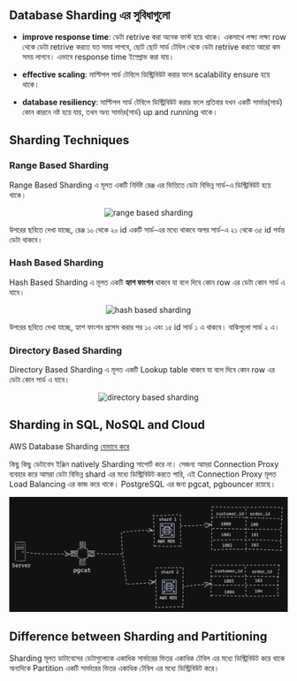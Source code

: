 ## Database Sharding এর সুবিধাগুলো

- **improve response time**: ডেটা retrive করা অনেক ফাস্ট হয়ে থাকে। একসাথে লক্ষ্য লক্ষ্য row থেকে ডেটা retrive করতে যত সময় লাগবে, ছোট ছোট সার্ড টেবিল থেকে ডেটা retrive করতে আরো কম সময় লাগবে। এভাবে response time ইম্প্রোভ করা যায়।

- **effective scaling**: মাল্টিপল সার্ড টেবিলে ডিস্ট্রিবিউট করার ফলে scalability ensure হয়ে থাকে।

- **database resiliency**: মাল্টিপল সার্ড টেবিলে ডিস্ট্রিবিউট করার ফলে প্রতিবার যখন একটি সার্ভার(সার্ড) কোন কারনে নষ্ট হয়ে যায়, তখন অন্য সার্ভার(সার্ড) up and running থাকে।

## Sharding Techniques

### Range Based Sharding

Range Based Sharding এ মূলত একটি নির্দিষ্ট রেঞ্জ এর ভিত্তিতে ডেটা বিভিন্ন সার্ড-এ ডিস্ট্রিবিউট হয়ে থাকে।

<p align="center">
  <img src="./images/range-based-sharding.png" alt="range based sharding">
</p>

উপরের ছবিতে দেখা যাচ্ছে, রেঞ্জ ১০ থেকে ২০ id একটি সার্ড-এর মধ্যে থাকবে অপর সার্ড-এ ২১ থেকে ৩৫ id পর্যন্ত ডেটা থাকবে।

### Hash Based Sharding

Hash Based Sharding এ মূলত একটি **হ্যাশ ফাংশন** থাকবে যা বলে দিবে কোন row এর ডেটা কোন সার্ড এ যাবে।

<p align="center">
  <img src="./images/hash-based-sharding.png" alt="hash based sharding">
</p>

উপরের ছবিতে দেখা যাচ্ছে, হ্যাশ ফাংশন প্রসেস করার পর ১০ এবং ১৫ id সার্ড ১ এ থাকবে। বাকিগুলো সার্ড ২ এ।

### Directory Based Sharding

Directory Based Sharding এ মূলত একটি Lookup table থাকবে যা বলে দিবে কোন row এর ডেটা কোন সার্ড এ যাবে।

<p align="center">
  <img src="./images/directory-based-sharding.png" alt="directory based sharding">
</p>

## Sharding in SQL, NoSQL and Cloud

AWS Database Sharding <a href="https://aws.amazon.com/blogs/database/sharding-with-amazon-relational-database-service/" target="_blank">যেভাবে করে</a>

কিছু কিছু ডেটাবেস ইঞ্জিন natively Sharding সাপোর্ট করে না। সেজন্য আমরা Connection Proxy ব্যবহার করে আমরা ডেটা বিভিন্ন shard এর মধ্যে ডিস্ট্রিবিউট করতে পারি, এই Connection Proxy মূলত Load Balancing এর কাজ করে থাকে। PostgreSQL এর জন্য pgcat, pgbouncer রয়েছে।

<p align="center">
  <img src="./images/sharding-1.png" alt="sharding">
</p>

## Difference between Sharding and Partitioning

Sharding মূলত ডাটাবেসের ডেটাগুলোকে একাধিক সার্ভারের ভিতর একাধিক টেবিল এর মধ্যে ডিস্ট্রিবিউট করে থাকে অন্যদিকে Partition একটি সার্ভারের ভিতর একাধিক টেবিল এর মধ্যে ডিস্ট্রিবিউট করে।